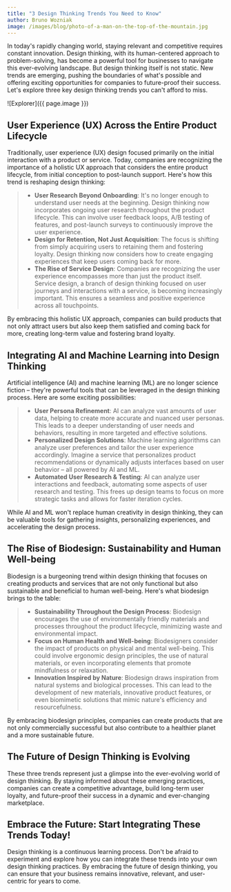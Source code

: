 ```yaml
---
title: "3 Design Thinking Trends You Need to Know"
author: Bruno Wozniak
image: /images/blog/photo-of-a-man-on-the-top-of-the-mountain.jpg
---
```


In today's rapidly changing world, staying relevant and competitive requires constant innovation. Design thinking, with its human-centered approach to problem-solving, has become a powerful tool for businesses to navigate this ever-evolving landscape. But design thinking itself is not static. New trends are emerging, pushing the boundaries of what's possible and offering exciting opportunities for companies to future-proof their success. Let's explore three key design thinking trends you can't afford to miss.

![Explorer]({{ page.image }})

<!--more-->

## User Experience (UX) Across the Entire Product Lifecycle

Traditionally, user experience (UX) design focused primarily on the initial interaction with a product or service. Today, companies are recognizing the importance of a holistic UX approach that considers the entire product lifecycle, from initial conception to post-launch support. Here's how this trend is reshaping design thinking:

> - **User Research Beyond Onboarding**: It's no longer enough to understand user needs at the beginning. Design thinking now incorporates ongoing user research throughout the product lifecycle. This can involve user feedback loops, A/B testing of features, and post-launch surveys to continuously improve the user experience.
> - **Design for Retention, Not Just Acquisition**: The focus is shifting from simply acquiring users to retaining them and fostering loyalty. Design thinking now considers how to create engaging experiences that keep users coming back for more.
> - **The Rise of Service Design**: Companies are recognizing the user experience encompasses more than just the product itself. Service design, a branch of design thinking focused on user journeys and interactions with a service, is becoming increasingly important. This ensures a seamless and positive experience across all touchpoints.

By embracing this holistic UX approach, companies can build products that not only attract users but also keep them satisfied and coming back for more, creating long-term value and fostering brand loyalty.

## Integrating AI and Machine Learning into Design Thinking

Artificial intelligence (AI) and machine learning (ML) are no longer science fiction – they're powerful tools that can be leveraged in the design thinking process. Here are some exciting possibilities:

> - **User Persona Refinement**: AI can analyze vast amounts of user data, helping to create more accurate and nuanced user personas. This leads to a deeper understanding of user needs and behaviors, resulting in more targeted and effective solutions.
> - **Personalized Design Solutions**: Machine learning algorithms can analyze user preferences and tailor the user experience accordingly. Imagine a service that personalizes product recommendations or dynamically adjusts interfaces based on user behavior – all powered by AI and ML.
> - **Automated User Research & Testing**: AI can analyze user interactions and feedback, automating some aspects of user research and testing. This frees up design teams to focus on more strategic tasks and allows for faster iteration cycles.

While AI and ML won't replace human creativity in design thinking, they can be valuable tools for gathering insights, personalizing experiences, and accelerating the design process.

## The Rise of Biodesign: Sustainability and Human Well-being

Biodesign is a burgeoning trend within design thinking that focuses on creating products and services that are not only functional but also sustainable and beneficial to human well-being. Here's what biodesign brings to the table:

> - **Sustainability Throughout the Design Process**: Biodesign encourages the use of environmentally friendly materials and processes throughout the product lifecycle, minimizing waste and environmental impact.
> - **Focus on Human Health and Well-being**: Biodesigners consider the impact of products on physical and mental well-being. This could involve ergonomic design principles, the use of natural materials, or even incorporating elements that promote mindfulness or relaxation.
> - **Innovation Inspired by Nature**: Biodesign draws inspiration from natural systems and biological processes. This can lead to the development of new materials, innovative product features, or even biomimetic solutions that mimic nature's efficiency and resourcefulness.

By embracing biodesign principles, companies can create products that are not only commercially successful but also contribute to a healthier planet and a more sustainable future.

## The Future of Design Thinking is Evolving

These three trends represent just a glimpse into the ever-evolving world of design thinking. By staying informed about these emerging practices, companies can create a competitive advantage, build long-term user loyalty, and future-proof their success in a dynamic and ever-changing marketplace.

## Embrace the Future: Start Integrating These Trends Today!

Design thinking is a continuous learning process. Don't be afraid to experiment and explore how you can integrate these trends into your own design thinking practices. By embracing the future of design thinking, you can ensure that your business remains innovative, relevant, and user-centric for years to come.
